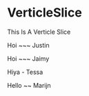 # VerticleSlice
This Is A Verticle Slice

Hoi ~~~ Justin

Hoi ~~~ Jaimy

Hiya - Tessa

Hello ~~ Marijn
